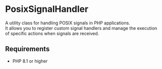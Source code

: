 # PosixSignalHandler

A utility class for handling POSIX signals in PHP applications. <br>
It allows you to register custom signal handlers and manage the execution of specific actions when signals are received.

## Requirements

- PHP 8.1 or higher
